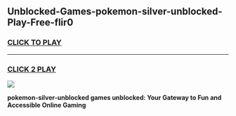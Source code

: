 
## Unblocked-Games-pokemon-silver-unblocked-Play-Free-flir0
<h3>
<a href="https://premium76.site?title=pokemon-silver-unblocked&ref=18A1">CLICK TO PLAY</a></h3>
<hr>

<h3>
<a href="https://premium76.site?title=pokemon-silver-unblocked&ref=18A1">CLICK 2 PLAY</a>
  
</h3>

<a href="https://premium76.site?title=pokemon-silver-unblocked&ref=18A1"><img src="https://clearcache.store/games.png"></a>


**pokemon-silver-unblocked games unblocked: Your Gateway to Fun and Accessible Online Gaming**
